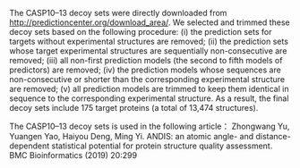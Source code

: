 The CASP10–13 decoy sets were directly downloaded from http://predictioncenter.org/download_area/. We selected and trimmed these decoy sets based on the following procedure:
(i) the prediction sets for targets without experimental structures are removed; 
(ii) the prediction sets whose target experimental structures are sequentially non-consecutive are removed;
(iii) all non-first prediction models (the second to fifth models of predictors) are removed;
(iv) the prediction models whose sequences are non-consecutive or shorter than the corresponding experimental structure are removed;
(v) all prediction models are trimmed to keep them identical in sequence to the corresponding experimental structure. As a result, the final decoy sets include 175 target proteins (a total of 13,474 structures). 

The CASP10–13 decoy sets is used in the following article：
Zhongwang Yu, Yuangen Yao, Haiyou Deng, Ming Yi. ANDIS: an atomic angle- and distance-dependent statistical potential for protein structure quality assessment. BMC Bioinformatics (2019) 20:299
